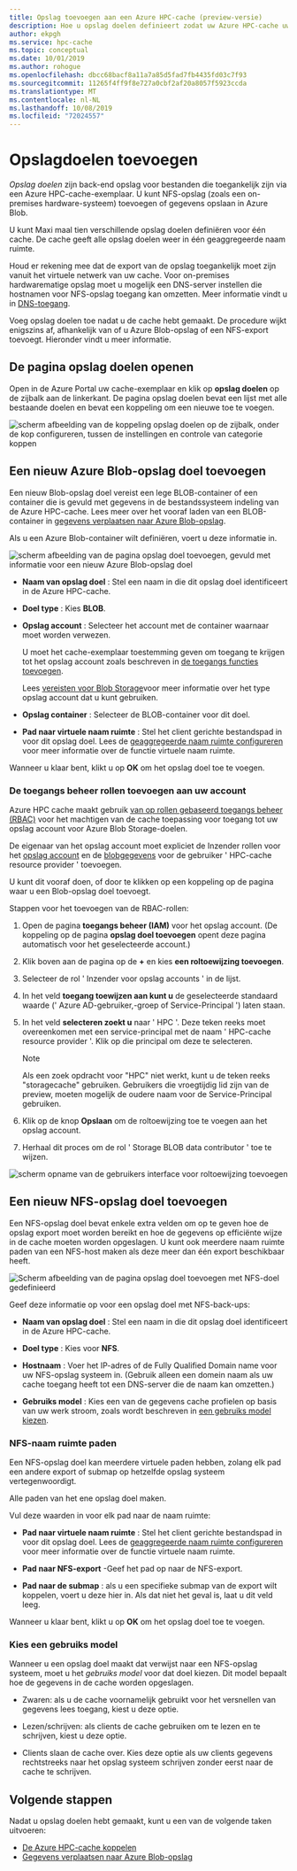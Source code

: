 ```yaml
---
title: Opslag toevoegen aan een Azure HPC-cache (preview-versie)
description: Hoe u opslag doelen definieert zodat uw Azure HPC-cache uw on-premises NFS-systeem of Azure Blob-containers voor lange termijn bestands opslag kan gebruiken
author: ekpgh
ms.service: hpc-cache
ms.topic: conceptual
ms.date: 10/01/2019
ms.author: rohogue
ms.openlocfilehash: dbcc68bacf8a11a7a85d5fad7fb4435fd03c7f93
ms.sourcegitcommit: 11265f4ff9f8e727a0cbf2af20a8057f5923ccda
ms.translationtype: MT
ms.contentlocale: nl-NL
ms.lasthandoff: 10/08/2019
ms.locfileid: "72024557"
---
```

# <a name="add-storage-targets"></a>Opslagdoelen toevoegen

*Opslag doelen* zijn back-end opslag voor bestanden die toegankelijk zijn via een Azure HPC-cache-exemplaar. U kunt NFS-opslag (zoals een on-premises hardware-systeem) toevoegen of gegevens opslaan in Azure Blob.

U kunt Maxi maal tien verschillende opslag doelen definiëren voor één cache. De cache geeft alle opslag doelen weer in één geaggregeerde naam ruimte.

Houd er rekening mee dat de export van de opslag toegankelijk moet zijn vanuit het virtuele netwerk van uw cache. Voor on-premises hardwarematige opslag moet u mogelijk een DNS-server instellen die hostnamen voor NFS-opslag toegang kan omzetten. Meer informatie vindt u in [DNS-toegang](hpc-cache-prereqs.md#dns-access).

Voeg opslag doelen toe nadat u de cache hebt gemaakt. De procedure wijkt enigszins af, afhankelijk van of u Azure Blob-opslag of een NFS-export toevoegt. Hieronder vindt u meer informatie.

## <a name="open-the-storage-targets-page"></a>De pagina opslag doelen openen

Open in de Azure Portal uw cache-exemplaar en klik op **opslag doelen** op de zijbalk aan de linkerkant. De pagina opslag doelen bevat een lijst met alle bestaande doelen en bevat een koppeling om een nieuwe toe te voegen.

![scherm afbeelding van de koppeling opslag doelen op de zijbalk, onder de kop configureren, tussen de instellingen en controle van categorie koppen](media/hpc-cache-storage-targets-sidebar.png)

## <a name="add-a-new-azure-blob-storage-target"></a>Een nieuw Azure Blob-opslag doel toevoegen

Een nieuw Blob-opslag doel vereist een lege BLOB-container of een container die is gevuld met gegevens in de bestandssysteem indeling van de Azure HPC-cache. Lees meer over het vooraf laden van een BLOB-container in [gegevens verplaatsen naar Azure Blob-opslag](hpc-cache-ingest.md).

Als u een Azure Blob-container wilt definiëren, voert u deze informatie in.

![scherm afbeelding van de pagina opslag doel toevoegen, gevuld met informatie voor een nieuw Azure Blob-opslag doel](media/hpc-cache-add-blob.png)

<!-- need to replace screenshot after note text is updated with both required RBAC roles and also with correct search term -->

* **Naam van opslag doel** : Stel een naam in die dit opslag doel identificeert in de Azure HPC-cache.
* **Doel type** : Kies **BLOB**.
* **Opslag account** : Selecteer het account met de container waarnaar moet worden verwezen.

  U moet het cache-exemplaar toestemming geven om toegang te krijgen tot het opslag account zoals beschreven in [de toegangs functies toevoegen](#add-the-access-control-roles-to-your-account).

  Lees [vereisten voor Blob Storage](hpc-cache-prereqs.md#blob-storage-requirements)voor meer informatie over het type opslag account dat u kunt gebruiken.

* **Opslag container** : Selecteer de BLOB-container voor dit doel.

* **Pad naar virtuele naam ruimte** : Stel het client gerichte bestandspad in voor dit opslag doel. Lees de [geaggregeerde naam ruimte configureren](hpc-cache-namespace.md) voor meer informatie over de functie virtuele naam ruimte.

Wanneer u klaar bent, klikt u op **OK** om het opslag doel toe te voegen.

### <a name="add-the-access-control-roles-to-your-account"></a>De toegangs beheer rollen toevoegen aan uw account

Azure HPC cache maakt gebruik [van op rollen gebaseerd toegangs beheer (RBAC)](https://docs.microsoft.com/azure/role-based-access-control/index) voor het machtigen van de cache toepassing voor toegang tot uw opslag account voor Azure Blob Storage-doelen.

De eigenaar van het opslag account moet expliciet de Inzender rollen voor het [opslag account](https://docs.microsoft.com/azure/role-based-access-control/built-in-roles#storage-account-contributor) en de [blobgegevens](https://docs.microsoft.com/azure/role-based-access-control/built-in-roles#storage-blob-data-contributor) voor de gebruiker ' HPC-cache resource provider ' toevoegen.

U kunt dit vooraf doen, of door te klikken op een koppeling op de pagina waar u een Blob-opslag doel toevoegt.

Stappen voor het toevoegen van de RBAC-rollen:

1. Open de pagina **toegangs beheer (IAM)** voor het opslag account. (De koppeling op de pagina **opslag doel toevoegen** opent deze pagina automatisch voor het geselecteerde account.)

1. Klik boven aan de pagina op de **+** en kies **een roltoewijzing toevoegen**.

1. Selecteer de rol ' Inzender voor opslag accounts ' in de lijst.

1. In het veld **toegang toewijzen aan kunt u** de geselecteerde standaard waarde (' Azure AD-gebruiker,-groep of Service-Principal ') laten staan.  

1. In het veld **selecteren zoekt u** naar ' HPC '.  Deze teken reeks moet overeenkomen met een service-principal met de naam ' HPC-cache resource provider '. Klik op die principal om deze te selecteren.

   > [!NOTE]
   > Als een zoek opdracht voor "HPC" niet werkt, kunt u de teken reeks "storagecache" gebruiken. Gebruikers die vroegtijdig lid zijn van de preview, moeten mogelijk de oudere naam voor de Service-Principal gebruiken.

1. Klik op de knop **Opslaan** om de roltoewijzing toe te voegen aan het opslag account.

1. Herhaal dit proces om de rol ' Storage BLOB data contributor ' toe te wijzen.  

![scherm opname van de gebruikers interface voor roltoewijzing toevoegen](media/hpc-cache-add-role.png)

## <a name="add-a-new-nfs-storage-target"></a>Een nieuw NFS-opslag doel toevoegen

Een NFS-opslag doel bevat enkele extra velden om op te geven hoe de opslag export moet worden bereikt en hoe de gegevens op efficiënte wijze in de cache moeten worden opgeslagen. U kunt ook meerdere naam ruimte paden van een NFS-host maken als deze meer dan één export beschikbaar heeft.

![Scherm afbeelding van de pagina opslag doel toevoegen met NFS-doel gedefinieerd](media/hpc-cache-add-nfs-target.png)

Geef deze informatie op voor een opslag doel met NFS-back-ups:

* **Naam van opslag doel** : Stel een naam in die dit opslag doel identificeert in de Azure HPC-cache.

* **Doel type** : Kies voor **NFS**.

* **Hostnaam** : Voer het IP-adres of de Fully Qualified Domain name voor uw NFS-opslag systeem in. (Gebruik alleen een domein naam als uw cache toegang heeft tot een DNS-server die de naam kan omzetten.)

* **Gebruiks model** : Kies een van de gegevens cache profielen op basis van uw werk stroom, zoals wordt beschreven in [een gebruiks model kiezen](#choose-a-usage-model).

### <a name="nfs-namespace-paths"></a>NFS-naam ruimte paden

Een NFS-opslag doel kan meerdere virtuele paden hebben, zolang elk pad een andere export of submap op hetzelfde opslag systeem vertegenwoordigt.

Alle paden van het ene opslag doel maken.
<!-- You can create multiple namespace paths to represent different exports on the same NFS storage system, but you must create them all from one storage target. -->

Vul deze waarden in voor elk pad naar de naam ruimte:

* **Pad naar virtuele naam ruimte** : Stel het client gerichte bestandspad in voor dit opslag doel. Lees de [geaggregeerde naam ruimte configureren](hpc-cache-namespace.md) voor meer informatie over de functie virtuele naam ruimte.

<!--  The virtual path should start with a slash ``/``. -->

* **Pad naar NFS-export** -Geef het pad op naar de NFS-export.

* **Pad naar de submap** : als u een specifieke submap van de export wilt koppelen, voert u deze hier in. Als dat niet het geval is, laat u dit veld leeg.

Wanneer u klaar bent, klikt u op **OK** om het opslag doel toe te voegen.

### <a name="choose-a-usage-model"></a>Kies een gebruiks model
<!-- referenced from GUI - update aka.ms link if you change this heading -->

Wanneer u een opslag doel maakt dat verwijst naar een NFS-opslag systeem, moet u het *gebruiks model* voor dat doel kiezen. Dit model bepaalt hoe de gegevens in de cache worden opgeslagen.

* Zwaren: als u de cache voornamelijk gebruikt voor het versnellen van gegevens lees toegang, kiest u deze optie.

* Lezen/schrijven: als clients de cache gebruiken om te lezen en te schrijven, kiest u deze optie.

* Clients slaan de cache over. Kies deze optie als uw clients gegevens rechtstreeks naar het opslag systeem schrijven zonder eerst naar de cache te schrijven.

## <a name="next-steps"></a>Volgende stappen

Nadat u opslag doelen hebt gemaakt, kunt u een van de volgende taken uitvoeren:

* [De Azure HPC-cache koppelen](hpc-cache-mount.md)
* [Gegevens verplaatsen naar Azure Blob-opslag](hpc-cache-ingest.md)
